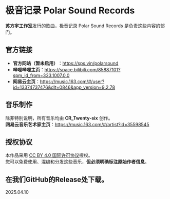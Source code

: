 # 极音记录 Polar Sound Records

**苏方宇工作室**发行的歌曲，极音记录 Polar Sound Records 是负责这些内容的部门。

## 官方链接
- ​**官方网站（暂未启用）​**：<https://sps.vin/polarsound>  
- ​**哔哩哔哩主页**：<https://space.bilibili.com/85887101?spm_id_from=333.1007.0.0>
- **网易云主页**：<https://music.163.com/#/user?id=13374737476&dlt=0846&app_version=9.2.78>

## 音乐制作
除非特别说明，所有音乐均由 ​**CR_Twenty-six** 创作。  
**网易云音乐艺术家主页**：<https://music.163.com/#/artist?id=35598545>


## 授权协议
本作品采用 [CC BY 4.0 国际许可协议](https://creativecommons.org/licenses/by/4.0/)授权。  
您可以免费使用、混编和分发这些音乐，​**但必须明确标注原始作者信息**。

## 在我们GitHub的Release处下载。

2025.04.10
